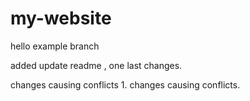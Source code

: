 # my-website



hello example branch

added update readme , one last changes.

changes causing conflicts 1.
changes causing conflicts.

